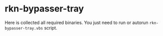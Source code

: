 # rkn-bypasser-tray

Here is collected all required binaries. You just need to run or autorun 
`rkn-bypasser-tray.vbs` script.
